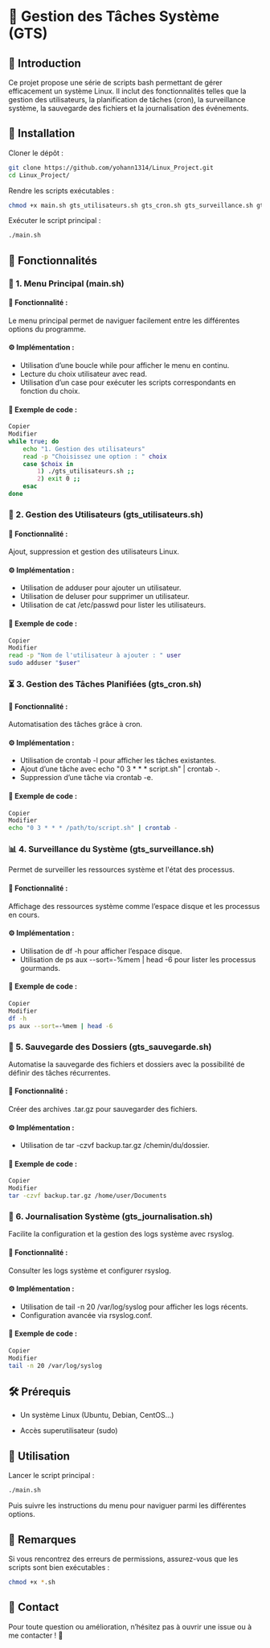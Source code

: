 # 📌 Gestion des Tâches Système (GTS)

## 📖 Introduction

Ce projet propose une série de scripts bash permettant de gérer efficacement un système Linux. Il inclut des fonctionnalités telles que la gestion des utilisateurs, la planification de tâches (cron), la surveillance système, la sauvegarde des fichiers et la journalisation des événements.

## 🚀 Installation

Cloner le dépôt :
```bash
git clone https://github.com/yohann1314/Linux_Project.git
cd Linux_Project/
```

Rendre les scripts exécutables :
```bash
chmod +x main.sh gts_utilisateurs.sh gts_cron.sh gts_surveillance.sh gts_sauvegarde.sh gts_journalisation.sh
```

Exécuter le script principal :
```bash
./main.sh
```

## 📜 Fonctionnalités

### 📌 1. Menu Principal (main.sh)

#### 📌 Fonctionnalité :
Le menu principal permet de naviguer facilement entre les différentes options du programme.

#### ⚙️ Implémentation :

- Utilisation d’une boucle while pour afficher le menu en continu.
- Lecture du choix utilisateur avec read.
- Utilisation d’un case pour exécuter les scripts correspondants en fonction du choix.

#### 📌 Exemple de code :

```bash
Copier
Modifier
while true; do
    echo "1. Gestion des utilisateurs"
    read -p "Choisissez une option : " choix
    case $choix in
        1) ./gts_utilisateurs.sh ;;
        2) exit 0 ;;
    esac
done
```

### 👤 2. Gestion des Utilisateurs (gts_utilisateurs.sh)

#### 📌 Fonctionnalité :
Ajout, suppression et gestion des utilisateurs Linux.

#### ⚙️ Implémentation :

- Utilisation de adduser pour ajouter un utilisateur.
- Utilisation de deluser pour supprimer un utilisateur.
- Utilisation de cat /etc/passwd pour lister les utilisateurs.
#### 📌 Exemple de code :
```bash
Copier
Modifier
read -p "Nom de l'utilisateur à ajouter : " user
sudo adduser "$user"
```

### ⏳ 3. Gestion des Tâches Planifiées (gts_cron.sh)

#### 📌 Fonctionnalité :
Automatisation des tâches grâce à cron.

#### ⚙️ Implémentation :

- Utilisation de crontab -l pour afficher les tâches existantes.
- Ajout d’une tâche avec echo "0 3 * * * script.sh" | crontab -.
- Suppression d’une tâche via crontab -e.

#### 📌 Exemple de code :
```bash
Copier
Modifier
echo "0 3 * * * /path/to/script.sh" | crontab -
```

### 📊 4. Surveillance du Système (gts_surveillance.sh)

Permet de surveiller les ressources système et l'état des processus.

#### 📌 Fonctionnalité :
Affichage des ressources système comme l’espace disque et les processus en cours.

#### ⚙️ Implémentation :

- Utilisation de df -h pour afficher l’espace disque.
- Utilisation de ps aux --sort=-%mem | head -6 pour lister les processus gourmands.

#### 📌 Exemple de code :
```bash
Copier
Modifier
df -h
ps aux --sort=-%mem | head -6
```

### 💾 5. Sauvegarde des Dossiers (gts_sauvegarde.sh)

Automatise la sauvegarde des fichiers et dossiers avec la possibilité de définir des tâches récurrentes.

#### 📌 Fonctionnalité :
Créer des archives .tar.gz pour sauvegarder des fichiers.

#### ⚙️ Implémentation :

- Utilisation de tar -czvf backup.tar.gz /chemin/du/dossier.

#### 📌 Exemple de code :
```bash
Copier
Modifier
tar -czvf backup.tar.gz /home/user/Documents
```

### 📝 6. Journalisation Système (gts_journalisation.sh)

Facilite la configuration et la gestion des logs système avec rsyslog.

#### 📌 Fonctionnalité :
Consulter les logs système et configurer rsyslog.

#### ⚙️ Implémentation :

- Utilisation de tail -n 20 /var/log/syslog pour afficher les logs récents.
- Configuration avancée via rsyslog.conf.
#### 📌 Exemple de code :
```bash
Copier
Modifier
tail -n 20 /var/log/syslog
```

## 🛠️ Prérequis

- Un système Linux (Ubuntu, Debian, CentOS...)

- Accès superutilisateur (sudo)

## 📌 Utilisation

Lancer le script principal :

```bash
./main.sh
```
Puis suivre les instructions du menu pour naviguer parmi les différentes options.

## 📢 Remarques

Si vous rencontrez des erreurs de permissions, assurez-vous que les scripts sont bien exécutables :

```bash
chmod +x *.sh
```
## 📧 Contact

Pour toute question ou amélioration, n’hésitez pas à ouvrir une issue ou à me contacter ! 🚀
